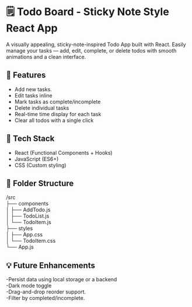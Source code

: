 # 🗒️ Todo Board - Sticky Note Style React App

A visually appealing, sticky-note-inspired Todo App built with React. Easily manage your tasks — add, edit, complete, or delete todos with smooth animations and a clean interface.

## 🚀 Features
-  Add new tasks.
-  Edit tasks inline
-  Mark tasks as complete/incomplete
-  Delete individual tasks
-  Real-time time display for each task
-  Clear all todos with a single click

## 🧰 Tech Stack
- React (Functional Components + Hooks)
- JavaScript (ES6+)
- CSS (Custom styling)

## 📂 Folder Structure
/src <br>
├── components <br>
│ ├── AddTodo.js <br>
│ ├── TodoList.js <br>
│ └── TodoItem.js <br>
├── styles <br>
│ ├── App.css <br>
│ └── TodoItem.css <br>
└── App.js <br>

## 💡 Future Enhancements
-Persist data using local storage or a backend <br>
-Dark mode toggle <br>
-Drag-and-drop reorder support. <br>
-Filter by completed/incomplete. <br>
